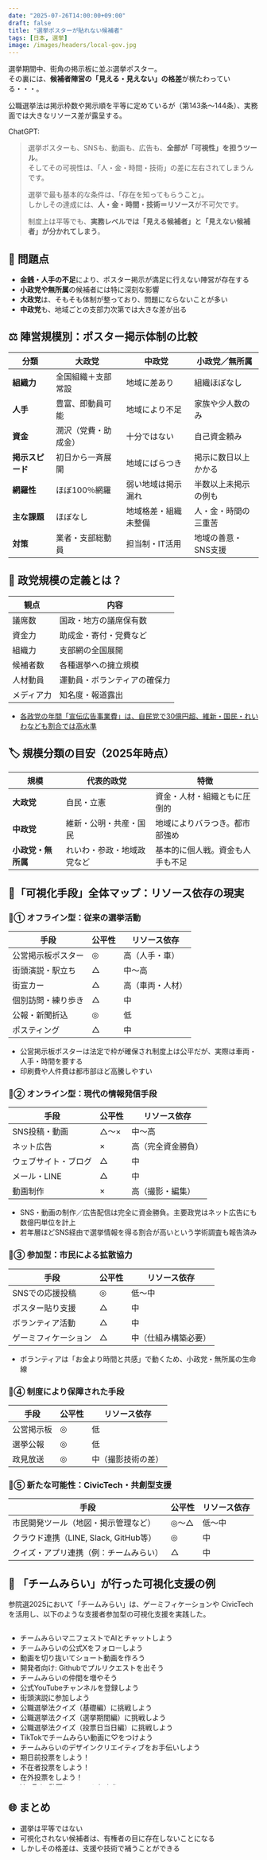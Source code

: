 ```yaml
---
date: "2025-07-26T14:00:00+09:00"
draft: false
title: "選挙ポスターが貼れない候補者"
tags: [日本, 選挙]
image: /images/headers/local-gov.jpg
---
```



選挙期間中、街角の掲示板に並ぶ選挙ポスター。  
その裏には、**候補者陣営の「見える・見えない」の格差**が横たわっている・・・。

公職選挙法は掲示枠数や掲示順を平等に定めているが（第143条～144条）、実務面では大きなリソース差が露呈する。

ChatGPT:  

> 選挙ポスターも、SNSも、動画も、広告も、**全部が「可視性」を担うツール**。  
> そしてその可視性は、「人・金・時間・技術」の差に左右されてしまうんです。
>
> 選挙で最も基本的な条件は、「存在を知ってもらうこと」。  
> しかしその達成には、**人・金・時間・技術＝リソース**が不可欠です。  
>
> 制度上は平等でも、**実務レベルでは「見える候補者」と「見えない候補者」が分かれてしまう**。

## 🧩 問題点

- **金銭・人手の不足**により、ポスター掲示が満足に行えない陣営が存在する
- **小政党や無所属**の候補者には特に深刻な影響
- **大政党**は、そもそも体制が整っており、問題にならないことが多い
- **中政党**も、地域ごとの支部力次第では大きな差が出る

## ⚖️ 陣営規模別：ポスター掲示体制の比較

| 分類         | 大政党        | 中政党        | 小政党／無所属     |
| ---------- | ---------- | ---------- | ----------- |
| **組織力**    | 全国組織＋支部常設  | 地域に差あり     | 組織ほぼなし      |
| **人手**     | 豊富、即動員可能   | 地域により不足    | 家族や少人数のみ    |
| **資金**     | 潤沢（党費・助成金） | 十分ではない     | 自己資金頼み      |
| **掲示スピード** | 初日から一斉展開   | 地域にばらつき    | 掲示に数日以上かかる  |
| **網羅性**    | ほぼ100％網羅   | 弱い地域は掲示漏れ  | 半数以上未掲示の例も  |
| **主な課題**   | ほぼなし       | 地域格差・組織未整備 | 人・金・時間の三重苦  |
| **対策**     | 業者・支部総動員   | 担当制・IT活用   | 地域の善意・SNS支援 |

## 📐 政党規模の定義とは？

| 観点    | 内容             |
| ----- | -------------- |
| 議席数   | 国政・地方の議席保有数    |
| 資金力   | 助成金・寄付・党費など    |
| 組織力   | 支部網の全国展開       |
| 候補者数  | 各種選挙への擁立規模     |
| 人材動員  | 運動員・ボランティアの確保力 |
| メディア力 | 知名度・報道露出       |

- [各政党の年間「宣伝広告事業費」は、自民党で30億円超、維新・国民・れいわなども割合では高水準](https://go2senkyo.com/articles/2021/12/15/65032.html)

## 🏷 規模分類の目安（2025年時点）

| 規模          | 代表的政党         | 特徴               |
| ----------- | ------------- | ---------------- |
| **大政党**     | 自民・立憲         | 資金・人材・組織ともに圧倒的   |
| **中政党**     | 維新・公明・共産・国民   | 地域によりバラつき。都市部強め  |
| **小政党・無所属** | れいわ・参政・地域政党など | 基本的に個人戦。資金も人手も不足 |

## 📣「可視化手段」全体マップ：リソース依存の現実

### 🔸① オフライン型：従来の選挙活動

| 手段        | 公平性 | リソース依存   |
| --------- | --- | -------- |
| 公営掲示板ポスター | ◎   | 高（人手・車）  |
| 街頭演説・駅立ち  | △   | 中〜高      |
| 街宣カー      | △   | 高（車両・人材） |
| 個別訪問・練り歩き | △   | 中        |
| 公報・新聞折込   | ◎   | 低        |
| ポスティング    | △   | 中        |

- 公営掲示板ポスターは法定で枠が確保され制度上は公平だが、実際は車両・人手・時間を要する
- 印刷費や人件費は都市部ほど高騰しやすい

### 🔹② オンライン型：現代の情報発信手段

| 手段         | 公平性 | リソース依存    |
| ---------- | --- | --------- |
| SNS投稿・動画   | △〜× | 中〜高       |
| ネット広告      | ×   | 高（完全資金勝負） |
| ウェブサイト・ブログ | △   | 中         |
| メール・LINE   | △   | 中         |
| 動画制作       | ×   | 高（撮影・編集）  |

- SNS・動画の制作／広告配信は完全に資金勝負。主要政党はネット広告にも数億円単位を計上
- 若年層ほどSNS経由で選挙情報を得る割合が高いという学術調査も報告済み

### 🔸③ 参加型：市民による拡散協力

| 手段         | 公平性 | リソース依存     |
| ---------- | --- | ---------- |
| SNSでの応援投稿  | ◎   | 低〜中        |
| ポスター貼り支援   | △   | 中          |
| ボランティア活動   | △   | 中          |
| ゲーミフィケーション | △   | 中（仕組み構築必要） |

- ボランティアは「お金より時間と共感」で動くため、小政党・無所属の生命線

### 🔹④ 制度により保障された手段

| 手段    | 公平性 | リソース依存    |
| ----- | --- | --------- |
| 公営掲示板 | ◎   | 低         |
| 選挙公報  | ◎   | 低         |
| 政見放送  | ◎   | 中（撮影技術の差） |

### 🔸⑤ 新たな可能性：CivicTech・共創型支援

| 手段                           | 公平性 | リソース依存 |
| ---------------------------- | --- | ------ |
| 市民開発ツール（地図・掲示管理など）           | ◎〜△ | 低〜中    |
| クラウド連携（LINE, Slack, GitHub等） | ◎   | 中      |
| クイズ・アプリ連携（例：チームみらい）          | △   | 中      |

## 🎯 「チームみらい」が行った可視化支援の例

参院選2025において「チームみらい」は、ゲーミフィケーションや CivicTech を活用し、以下のような支援者参加型の可視化支援を実践した。

<div style="margin-block: 1em; max-width: 100%; max-height: 320px; overflow: auto;">
  <ul>
    <li>チームみらいマニフェストでAIとチャットしよう</li>
    <li>チームみらいの公式Xをフォローしよう</li>
    <li>動画を切り抜いてショート動画を作ろう</li>
    <li>開発者向け: Githubでプルリクエストを出そう</li>
    <li>チームみらいの仲間を増やそう</li>
    <li>公式YouTubeチャンネルを登録しよう</li>
    <li>街頭演説に参加しよう</li>
    <li>公職選挙法クイズ（基礎編）に挑戦しよう</li>
    <li>公職選挙法クイズ（選挙期間編）に挑戦しよう</li>
    <li>公職選挙法クイズ（投票日当日編）に挑戦しよう</li>
    <li>TikTokでチームみらい動画に♡をつけよう</li>
    <li>チームみらいのデザインクリエイティブをお手伝いしよう</li>
    <li>期日前投票をしよう！</li>
    <li>不在者投票をしよう！</li>
    <li>在外投票をしよう！</li>
    <li>YouTube動画にコメントしよう</li>
    <li>チームみらいクイズ（初級）に挑戦しよう</li>
    <li>政策・マニフェストクイズ（中級2）に挑戦しよう</li>
    <li>マニフェストの感想をSNSでシェアしよう</li>
    <li>安野たかひろの公式Xをフォローしよう</li>
    <li>サポーター目的別LINEオープンチャットに入ろう</li>
    <li>公式noteをフォローしよう</li>
    <li>サポーターSlackに入ろう</li>
    <li>チームみらいの機関誌をポスティングしよう</li>
    <li>YouTube動画を視聴しよう</li>
    <li>Xでチームみらいに関する投稿をしよう</li>
    <li>政策・マニフェストクイズ（中級）に挑戦しよう</li>
    <li>チームみらい公式サイトを見てみよう</li>
    <li>都道府県別LINEオープンチャットに入ろう</li>
    <li>イベントに参加しよう</li>
    <li>イベント運営を手伝おう</li>
    <li>Instagram でチームみらい投稿に♡をつけよう</li>
    <li>X でチームみらい投稿に♡をつけよう</li>
    <li>note でチームみらい記事にスキ♡をつけよう</li>
    <li>チームみらいの政党ポスターを貼ろう</li>
    <li>Xでチームみらいの投稿をリポストしよう</li>
    <li>チームみらいのマニフェスト(要約版)をみてみよう！</li>
    <li>チームみらいマニフェストに提案をしてみよう</li>
    <li>公式LINEアカウントと友達になろう</li>
    <li>公式TikTokをフォローしよう</li>
    <li>1日1アクション📣最後の拡散チャンス！かんたん動画投稿</li>
    <li>安野たかひろスタッフのThreadsをフォローしよう</li>
    <li>Threads でチームみらい投稿に♡をつけよう</li>
    <li>Threads でチームみらいに関する投稿をしよう</li>
    <li>開発者向け: GitHubでプルリクエストを出そう</li>
    <li>7/3(木)の「街頭みらい会議」に参加しよう</li>
    <li>確認団体ビラを配布しよう</li>
    <li>YouTubeでチームみらい動画に👍をつけよう</li>
    <li>街頭演説を手伝おう</li>
    <li>選挙区ポスターを貼ろう</li>
    <li>比例代表ポスターを貼ろう</li>
    <li>チームみらいクイズ（安野編）に挑戦しよう</li>
    <li>チームみらいクイズ（ビジョン編）に挑戦しよう</li>
    <li>チームみらいクイズ（価値観編）に挑戦しよう</li>
    <li>政策クイズ（ビジョン編）に挑戦しよう</li>
    <li>政策クイズ（ステップ１）に挑戦しよう</li>
    <li>政策クイズ（ステップ２）に挑戦しよう</li>
    <li>政策クイズ（ステップ３）に挑戦しよう</li>
    <li>政策クイズ（100日プラン）に挑戦しよう</li>
    <li>YouTube動画のコメントにリアクションしよう</li>
    <li>TikTokでチームみらい動画にコメントしよう</li>
    <li>TikTok動画のコメントにリアクションしよう</li>
    <li>7/19(土)のマイク納めに参加しよう</li>
  </ul>
</div>

## 🌐 まとめ

- 選挙は平等ではない
- 可視化されない候補者は、有権者の目に存在しないことになる  
- しかしその格差は、支援や技術で補うことができる
